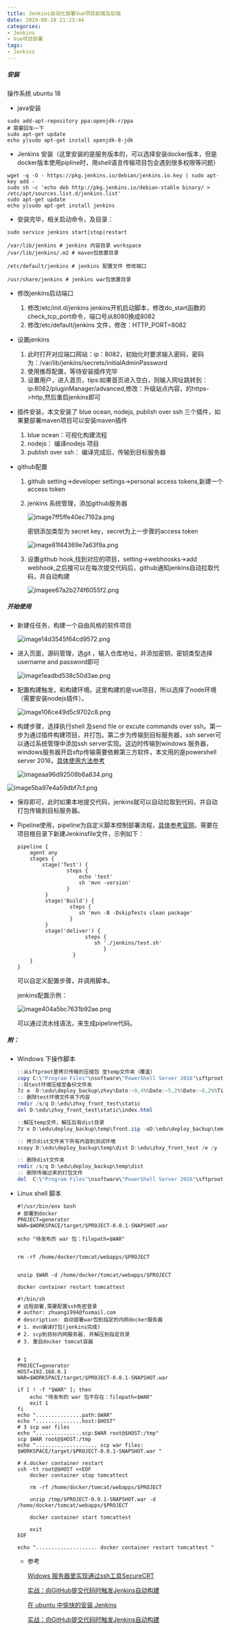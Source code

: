 ```yaml
---
title: Jenkins自动化部署Vue项目前端及后端
date: 2019-09-18 21:23:44
categories:
- Jenkins
- Vue项目部署
tags:
- Jenkins
---
```

##### 安装 

操作系统 ubuntu 18

- java安装

```shell
sudo add-apt-repository ppa:openjdk-r/ppa
# 需要回车一下
sudo apt-get update
echo y|sudo apt-get install openjdk-8-jdk

```
<!--more-->
- Jenkins 安装（这里安装的是服务版本的，可以选择安装docker版本，但是docker版本使用pipline时，用shell语言传输项目包会遇到很多权限等问题）

```shell
wget -q -O - https://pkg.jenkins.io/debian/jenkins.io.key | sudo apt-key add -
sudo sh -c 'echo deb http://pkg.jenkins.io/debian-stable binary/ > /etc/apt/sources.list.d/jenkins.list'
sudo apt-get update
echo y|sudo apt-get install jenkins
```

- 安装完毕，相关启动命令，及目录：

```shell
sudo service jenkins start|stop|restart

/var/lib/jenkins # jenkins 内容目录 workspace
/var/lib/jenkins/.m2 # maven包放置目录

/etc/default/jenkins # jenkins 配置文件 修改端口

/usr/share/jenkins # jenkins war包放置目录
```

- 修改jenkins启动端口
  1. 修改/etc/init.d/jenkins jenkins开机启动脚本，修改do_start函数的check_tcp_port命令，端口号从8080换成8082
  2. 修改/etc/default/jenkins 文件，修改：HTTP_PORT=8082

- 设置jenkins
  1. 此时打开对应端口网站：ip：8082，初始化时要求输入密码，密码为：/var/lib/jenkins/secrets/initialAdminPassword
  2. 使用推荐配置，等待安装插件完毕
  3. 设置用户，进入首页，tips:如果首页进入空白，则输入网址跳转到：ip:8082/pluginManager/advanced,修改：升级站点内容，的https->http,然后重启jenkins即可

- 插件安装，本文安装了 blue ocean, nodejs, publish over ssh 三个插件，如果要部署maven项目可以安装maven插件
  1. blue ocean：可视化构建流程
  2. nodejs： 编译nodejs 项目
  3. publish over ssh： 编译完成后，传输到目标服务器

- github配置

  1. github setting->developer settings->personal access tokens,新建一个access token

  2. jenkins 系统管理，添加github服务器

     ![image7ff5ffe40ec7192a.png](https://chevereto.zhuangzexin.top/images/2019/09/18/image7ff5ffe40ec7192a.png)

     密钥添加类型为 secret key，secret为上一步骤的access token

     ![image81f44369e7a63f9a.png](https://chevereto.zhuangzexin.top/images/2019/09/18/image81f44369e7a63f9a.png)

  3. 设置github hook,找到对应的项目，setting->webhoosks->add webhook,之后接可以在每次提交代码后，github通知jenkins自动拉取代码，并自动构建

     ![imagee67a2b274f6055f2.png](https://chevereto.zhuangzexin.top/images/2019/09/18/imagee67a2b274f6055f2.png)

##### 开始使用

- 新建任任务，构建一个自由风格的软件项目

  ![image14d3545f64cd9572.png](https://chevereto.zhuangzexin.top/images/2019/09/18/image14d3545f64cd9572.png)

  

- 进入页面，源码管理，选git ，输入仓库地址，并添加密钥，密钥类型选择username and password即可

  ![image1eadbd538c50d3ae.png](https://chevereto.zhuangzexin.top/images/2019/09/18/image1eadbd538c50d3ae.png)

- 配置构建触发，和构建环境。这里构建的是vue项目，所以选择了node环境（需要安装nodejs插件）。

  ![image106ce49d5c9702c8.png](https://chevereto.zhuangzexin.top/images/2019/09/18/image106ce49d5c9702c8.png)

- 构建步骤，选择执行shell 及send file or excute commands over ssh。第一步为通过插件构建项目，并打包。第二步为传输到目标服务器，ssh server可以通过系统管理中添加ssh server实现。这边时传输到windows 服务器，windows服务器开启sftp传输需要依赖第三方软件，本文用的是powershell server 2016，[具体使用方法参考](https://blog.csdn.net/achenyuan/article/details/81181347)

  ![imageaa96d92508b6a834.png](https://chevereto.zhuangzexin.top/images/2019/09/18/imageaa96d92508b6a834.png)

![image5ba97e4a59dbf7cf.png](https://chevereto.zhuangzexin.top/images/2019/09/18/image5ba97e4a59dbf7cf.png)

- 保存即可，此时如果本地提交代码，jenkins就可以自动拉取到代码，并自动打包传输到目标服务器。

- Pipeline使用，pipeline为自定义脚本控制部署流程，[具体参考官网](https://jenkins.io/zh/doc/)，需要在项目根目录下新建Jenkinsfile文件，示例如下：

  ```shell
  pipeline {
      agent any
      stages {
          stage('Test') {
                  steps {
                      echo 'test'
                      sh 'mvn -version'
                  }
           }
           stage('Build') {
                   steps {
                      sh 'mvn -B -DskipTests clean package'
                   }
           }
           stage('deliver') {
                        steps {
                           sh './jenkins/test.sh'
                              }
                    }
      }
  }
  ```

  可以自定义配置步骤，并调用脚本。

  jenkins配置示例：

  ![image404a5bc7631b92ae.png](https://chevereto.zhuangzexin.top/images/2019/09/18/image404a5bc7631b92ae.png)

  可以通过流水线语法，来生成pipeline代码。

##### 附：

- Windows 下操作脚本

  ```powershell
  ::从sftproot里拷贝传输的压缩包 至temp文件夹（覆盖）
  copy C:\"Program Files"\nsoftware\"PowerShell Server 2016"\sftproot\front.zip D:\edu\deploy_backup\temp /y
  ::将test环境压缩至备份文件夹
  7z a  D:\edu\deploy_backup\zhxy%Date:~0,4%%Date:~5,2%%Date:~8,2%%Time:~0,2%%Time:~3,2%%Time:~6,2%.zip D:\edu\zhxy_front_test\**
  :: 删除test环境文件夹下内容
  rmdir /s/q D:\edu\zhxy_front_test\static
  del D:\edu\zhxy_front_test\static\index.html
  
  ::解压temp文件，解压后有dist目录
  7z x D:\edu\deploy_backup\temp\front.zip -oD:\edu\deploy_backup\temp
  
  :: 拷贝dist文件夹下所有内容到测试环境
  xcopy D:\edu\deploy_backup\temp\dist D:\edu\zhxy_front_test /e /y
  
  :: 删除dist文件夹
  rmdir /s/q D:\edu\deploy_backup\temp\dist
  :: 删除传输过来的打包文件
  del  C:\"Program Files"\nsoftware\"PowerShell Server 2016"\sftproot\front.zip
  ```

  

- Linux shell 脚本

  ```shell
  #!/usr/bin/env bash
  # 部署到docker
  PROJECT=generator
  WAR=$WORKSPACE/target/$PROJECT-0.0.1-SNAPSHOT.war
  
  echo "待发布的 war 包：filepath=$WAR"
  
  
  rm -rf /home/docker/tomcat/webapps/$PROJECT
  
  
  unzip $WAR -d /home/docker/tomcat/webapps/$PROJECT
  
  docker container restart tomcattest
  ```

  ```shell
  #!/bin/sh
  # 远程部署,需要配置ssh免密登录
  # author: zhuang1994@foxmail.com
  # description: 自动部署war包到指定的内网docker服务器
  # 1. mvn编译打包(jenkins完成)
  # 2. scp到目标内网服务器, 并解压到指定目录
  # 3. 重启docker tomcat容器
  
  
  # 1
  PROJECT=generator
  HOST=192.168.0.1
  WAR=$WORKSPACE/target/$PROJECT-0.0.1-SNAPSHOT.war
  
  if [ ! -f "$WAR" ]; then
      echo "待发布的 war 包不存在：filepath=$WAR"
      exit 1
  fi
  echo "...............path:$WAR"
  echo "...............host:$HOST"
  # 3 scp war files
  echo "...............scp:$WAR root@$HOST:/tmp"
  scp $WAR root@$HOST:/tmp
  echo ".................... scp war files: $WORKSPACE/target/$PROJECT-0.0.1-SNAPSHOT.war "
  
  # 4.docker container restart
  ssh -tt root@$HOST <<EOF
      docker container stop tomcattest
  
      rm -rf /home/docker/tomcat/webapps/$PROJECT
  
      unzip /tmp/$PROJECT-0.0.1-SNAPSHOT.war -d /home/docker/tomcat/webapps/$PROJECT
  
      docker container start tomcattest
  
      exit
  EOF
  
  echo ".................... docker container restart tomcattest "
  ```

  - 参考

    [Widows 服务器里实现通过ssh工具SecureCRT](https://blog.csdn.net/achenyuan/article/details/81166526)

    [实战：向GitHub提交代码时触发Jenkins自动构建](http://www.uml.org.cn/pzgl/201808281.asp)

    [在 ubuntu 中愉快的安装 Jenkins](https://juejin.im/post/5b6329c2e51d4519044ab85f)

    [实战：向GitHub提交代码时触发Jenkins自动构建](https://blog.csdn.net/boling_cavalry/article/details/78943061)
